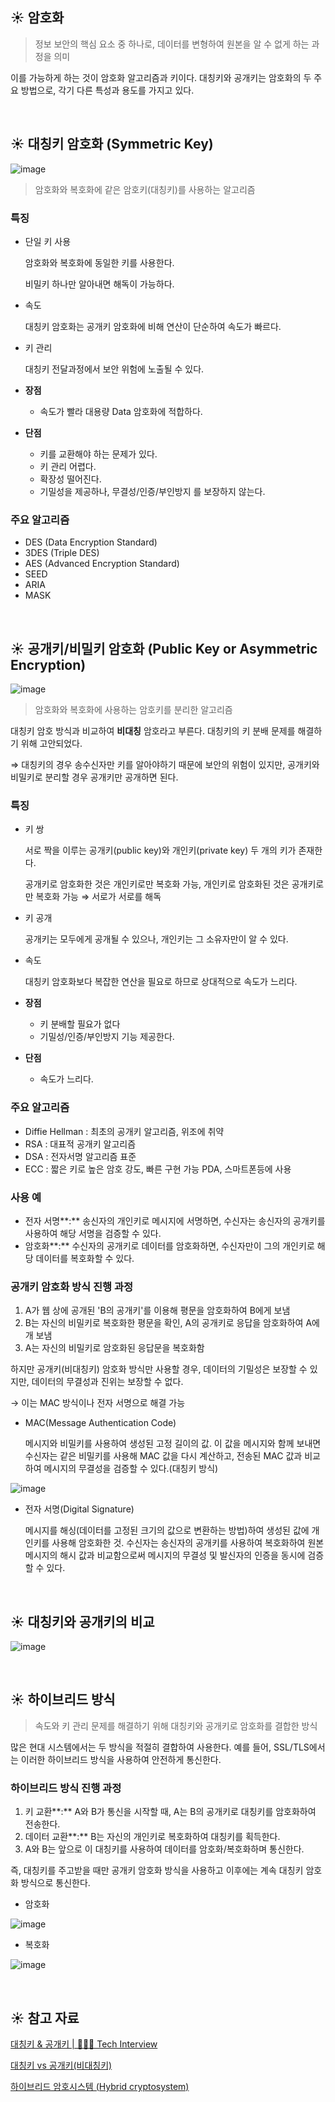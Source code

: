 ## ☀ 암호화

> 정보 보안의 핵심 요소 중 하나로, 데이터를 변형하여 원본을 알 수 없게 하는 과정을 의미
> 

이를 가능하게 하는 것이 암호화 알고리즘과 키이다. 대칭키와 공개키는 암호화의 두 주요 방법으로, 각기 다른 특성과 용도를 가지고 있다.

<br>

## ☀ 대칭키 암호화 ****(Symmetric Key)****

![image](https://github.com/05AM/CS-Chanmi/assets/83827023/93367dd8-b962-4926-a7c6-27d0978229b4)


> 암호화와 복호화에 같은 암호키(대칭키)를 사용하는 알고리즘
> 

### 특징

- 단일 키 사용
    
    암호화와 복호화에 동일한 키를 사용한다.
    
    비밀키 하나만 알아내면 해독이 가능하다.
    
- 속도
    
    대칭키 암호화는 공개키 암호화에 비해 연산이 단순하여 속도가 빠르다.
    
- 키 관리
    
    대칭키 전달과정에서 보안 위험에 노출될 수 있다.
    
- **장점**
    - 속도가 빨라 대용량 Data 암호화에 적합하다.
- **단점**
    - 키를 교환해야 하는 문제가 있다.
    - 키 관리 어렵다.
    - 확장성 떨어진다.
    - 기밀성을 제공하나, 무결성/인증/부인방지 를 보장하지 않는다.

### **주요 알고리즘**

- DES (Data Encryption Standard)
- 3DES (Triple DES)
- AES (Advanced Encryption Standard)
- SEED
- ARIA
- MASK

<br>

## ☀ ****공개키/비밀키 암호화 (Public Key or Asymmetric Encryption)****

![image](https://github.com/05AM/CS-Chanmi/assets/83827023/06c4121c-dad4-44ba-bc2a-6384920178d4)


> 암호화와 복호화에 사용하는 암호키를 분리한 알고리즘
> 

대칭키 암호 방식과 비교하여 **비대칭** 암호라고 부른다. 대칭키의 키 분배 문제를 해결하기 위해 고안되었다.

 ⇒ 대칭키의 경우 송수신자만 키를 알아야하기 때문에 보안의 위험이 있지만, 공개키와 비밀키로 분리할 경우 공개키만 공개하면 된다.

### 특징

- 키 쌍
    
    서로 짝을 이루는 공개키(public key)와 개인키(private key) 두 개의 키가 존재한다.
    
    공개키로 암호화한 것은 개인키로만 복호화 가능, 개인키로 암호화된 것은 공개키로만 복호화 가능 ⇒ 서로가 서로를 해독
    
- 키 공개
    
    공개키는 모두에게 공개될 수 있으나, 개인키는 그 소유자만이 알 수 있다.
    
- 속도
    
    대칭키 암호화보다 복잡한 연산을 필요로 하므로 상대적으로 속도가 느리다.
    
- **장점**
    - 키 분배할 필요가 없다
    - 기밀성/인증/부인방지 기능 제공한다.
- **단점**
    - 속도가 느리다.

### **주요 알고리즘**

- Diffie Hellman : 최초의 공개키 알고리즘, 위조에 취약
- RSA : 대표적 공개키 알고리즘
- DSA : 전자서명 알고리즘 표준
- ECC : 짧은 키로 높은 암호 강도, 빠른 구현 가능 PDA, 스마트폰등에 사용

### **사용 예**

- 전자 서명**:** 송신자의 개인키로 메시지에 서명하면, 수신자는 송신자의 공개키를 사용하여 해당 서명을 검증할 수 있다.
- 암호화**:** 수신자의 공개키로 데이터를 암호화하면, 수신자만이 그의 개인키로 해당 데이터를 복호화할 수 있다.

### 공개키 암호화 방식 진행 과정

1. A가 웹 상에 공개된 'B의 공개키'를 이용해 평문을 암호화하여 B에게 보냄
2. B는 자신의 비밀키로 복호화한 평문을 확인, A의 공개키로 응답을 암호화하여 A에개 보냄
3. A는 자신의 비밀키로 암호화된 응답문을 복호화함

하지만 공개키(비대칭키) 암호화 방식만 사용할 경우, 데이터의 기밀성은 보장할 수 있지만, 데이터의 무결성과 진위는 보장할 수 없다.

→ 이는 MAC 방식이나 전자 서명으로 해결 가능

- MAC(Message Authentication Code)
    
    메시지와 비밀키를 사용하여 생성된 고정 길이의 값. 이 값을 메시지와 함께 보내면 수신자는 같은 비밀키를 사용해 MAC 값을 다시 계산하고, 전송된 MAC 값과 비교하여 메시지의 무결성을 검증할 수 있다.(대칭키 방식)
  
![image](https://github.com/05AM/CS-Chanmi/assets/83827023/99278800-1f99-429f-ad1b-71a950cd0536)

- 전자 서명(Digital Signature)
    
    메시지를 해싱(데이터를 고정된 크기의 값으로 변환하는 방법)하여 생성된 값에 개인키를 사용해 암호화한 것. 수신자는 송신자의 공개키를 사용하여 복호화하여 원본 메시지의 해시 값과 비교함으로써 메시지의 무결성 및 발신자의 인증을 동시에 검증할 수 있다.

<br>

## ☀ 대칭키와 공개키의 비교

![image](https://github.com/05AM/CS-Chanmi/assets/83827023/a3c31019-e693-421d-b778-559a4ad222aa)

<br>

## ☀ **하이브리드 방식**

> 속도와 키 관리 문제를 해결하기 위해 대칭키와 공개키로 암호화를 결합한 방식
> 

많은 현대 시스템에서는 두 방식을 적절히 결합하여 사용한다. 예를 들어, SSL/TLS에서는 이러한 하이브리드 방식을 사용하여 안전하게 통신한다.

### 하이브리드 방식 진행 과정

1. 키 교환**:** A와 B가 통신을 시작할 때, A는 B의 공개키로 대칭키를 암호화하여 전송한다.
2. 데이터 교환**:** B는 자신의 개인키로 복호화하여 대칭키를 획득한다.
3. A와 B는 앞으로 이 대칭키를 사용하여 데이터를 암호화/복호화하며 통신한다.

즉, 대칭키를 주고받을 때만 공개키 암호화 방식을 사용하고 이후에는 계속 대칭키 암호화 방식으로 통신한다.

- 암호화

![image](https://github.com/05AM/CS-Chanmi/assets/83827023/40a2ba68-2331-419d-b3be-94601ebb96d3)


- 복호화

![image](https://github.com/05AM/CS-Chanmi/assets/83827023/51b3268b-969d-4172-ae10-6fee98ccc2b0)

<br>

## ☀ 참고 자료

[대칭키 & 공개키 | 👨🏻‍💻 Tech Interview](https://gyoogle.dev/blog/computer-science/network/%EB%8C%80%EC%B9%AD%ED%82%A4%20&%20%EA%B3%B5%EA%B0%9C%ED%82%A4.html)

[대칭키 vs 공개키(비대칭키)](https://velog.io/@gs0351/대칭키-vs-공개키비대칭키)

[하이브리드 암호시스템 (Hybrid cryptosystem)](https://skogkatt.tistory.com/entry/하이브리드-암호시스템-Hybrid-cryptosystem)
